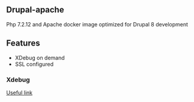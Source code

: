 Drupal-apache
--------------------
Php 7.2.12 and Apache docker image optimized for Drupal 8 development

## Features
- XDebug on demand
- SSL configured

### Xdebug
[Useful link](https://gist.github.com/ralphschindler/535dc5916ccbd06f53c1b0ee5a868c93)